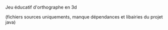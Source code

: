 Jeu éducatif d'orthographe en 3d 

(fichiers sources uniquements, manque dépendances et libairies du projet java)
